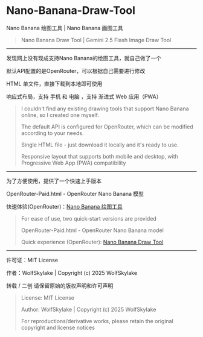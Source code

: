 # Nano-Banana-Draw-Tool

Nano Banana 绘图工具 | Nano Banana 画图工具 

>Nano Banana Draw Tool | Gemini 2.5 Flash Image Draw Tool
---

发现网上没有现成支持Nano Banana的绘图工具，就自己做了一个  

默认API配置的是OpenRouter，可以根据自己需要进行修改  

HTML 单文件，直接下载到本地即可使用

响应式布局，支持 手机 和 电脑 ，支持 渐进式 Web 应用（PWA）  

> I couldn't find any existing drawing tools that support Nano Banana online, so I created one myself.
>
> The default API is configured for OpenRouter, which can be modified according to your needs.
>
> Single HTML file - just download it locally and it's ready to use.
>
> Responsive layout that supports both mobile and desktop, with Progressive Web App (PWA) compatibility

---

为了方便使用，提供了一个快速上手版本  

OpenRouter-Paid.html - OpenRouter Nano Banana 模型

快速体验(OpenRouter)：[Nano Banana 绘图工具](https://wolfskylake.github.io/Nano-Banana-Draw-Tool/)

> For ease of use, two quick-start versions are provided
>
> OpenRouter-Paid.html - OpenRouter Nano Banana model
>
> Quick experience (OpenRouter): [Nano Banana Draw Tool](https://wolfskylake.github.io/Nano-Banana-Draw-Tool/)
---

许可证：MIT License

作者：WolfSkylake | Copyright (c) 2025 WolfSkylake

转载 / 二创 请保留原始的版权声明和许可声明

>License: MIT License
>
>Author: WolfSkylake | Copyright (c) 2025 WolfSkylake
>
>For reproductions/derivative works, please retain the original copyright and license notices
